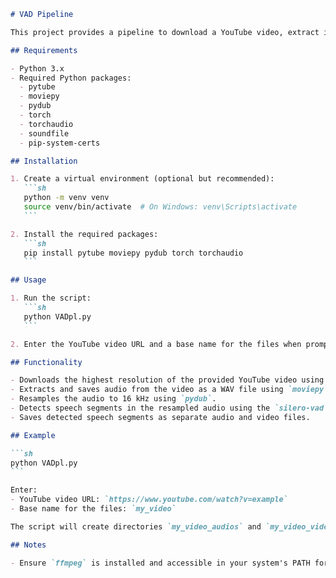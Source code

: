 ````markdown
# VAD Pipeline

This project provides a pipeline to download a YouTube video, extract its audio, resample the audio, detect voice activity, and save both audio and video segments based on detected speech.

## Requirements

- Python 3.x
- Required Python packages:
  - pytube
  - moviepy
  - pydub
  - torch
  - torchaudio
  - soundfile
  - pip-system-certs

## Installation

1. Create a virtual environment (optional but recommended):
   ```sh
   python -m venv venv
   source venv/bin/activate  # On Windows: venv\Scripts\activate
   ```

2. Install the required packages:
   ```sh
   pip install pytube moviepy pydub torch torchaudio
   ```

## Usage

1. Run the script:
   ```sh
   python VADpl.py
   ```

2. Enter the YouTube video URL and a base name for the files when prompted.

## Functionality

- Downloads the highest resolution of the provided YouTube video using `pytube`.
- Extracts and saves audio from the video as a WAV file using `moviepy`.
- Resamples the audio to 16 kHz using `pydub`.
- Detects speech segments in the resampled audio using the `silero-vad` model.
- Saves detected speech segments as separate audio and video files.

## Example

```sh
python VADpl.py
```

Enter:
- YouTube video URL: `https://www.youtube.com/watch?v=example`
- Base name for the files: `my_video`

The script will create directories `my_video_audios` and `my_video_videos` with the extracted segments.

## Notes

- Ensure `ffmpeg` is installed and accessible in your system's PATH for `moviepy` to function correctly.

